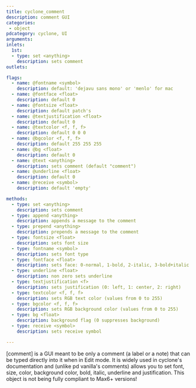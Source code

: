 ```yaml
---
title: cyclone_comment
description: comment GUI
categories:
 - object
pdcategory: cyclone, UI
arguments:
inlets:
  1st:
  - type: set <anything>
    description: sets comment
outlets:

flags:
  - name: @fontname <symbol>
    description: default: 'dejavu sans mono' or 'menlo' for mac
  - name: @fontface <float>
    description: default 0
  - name: @fontsize <float>
    description: default patch's
  - name: @textjustification <float>
    description: default 0
  - name: @textcolor <f, f, f>
    description: default 0 0 0
  - name: @bgcolor <f, f, f>
    description: default 255 255 255
  - name: @bg <float>
    description: default 0
  - name: @text <anything>
    description: sets comment (default "comment")
  - name: @underline <float>
    description: default 0
  - name: @receive <symbol>
    description: default 'empty'

methods:
  - type: set <anything>
    description: sets comment
  - type: append <anything>
    description: appends a message to the comment
  - type: prepend <anything>
    description: prepends a message to the comment
  - type: fontsize <float>
    description: sets font size
  - type: fontname <symbol>
    description: sets font type
  - type: fontface <float>
    description: sets face: 0-normal, 1-bold, 2-italic, 3-bold+italic
  - type: underline <float>
    description: non zero sets underline
  - type: textjustification <f>
    description: sets justification (0: left, 1: center, 2: right)
  - type: textcolor <f, f, f>
    description: sets RGB text color (values from 0 to 255)
  - type: bgcolor <f, f, f>
    description: sets RGB background color (values from 0 to 255)
  - type: bg <float>
    description: background flag (0 suppresses background)
  - type: receive <symbol>
    description: sets receive symbol

---
```


[comment] is a GUI meant to be only a comment (a label or a note) that can be typed directly into it when in Edit mode. It is widely used in cyclone's documentation and (unlike pd vanilla's comments) allows you to set font, size, color, background color, bold, italic, underline and justification. This object is not being fully compliant to Max6+ versions!

